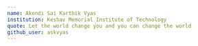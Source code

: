 ```yaml
---
name: Akondi Sai Karthik Vyas 
institution: Keshav Memorial Institute of Technology  
quote: Let the world change you and you can change the world 
github_user: askvyas  
---
```

